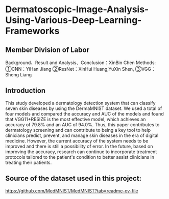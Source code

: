 # Dermatoscopic-Image-Analysis-Using-Various-Deep-Learning-Frameworks

## Member Division of Labor
Background、Result and Analysis、Conclusion：XinBin Chen
Methods:
①CNN：YiHan Jiang
②ResNet：XinHui Huang,YuXin Shen,
③VGG：Sheng Liang

## Introduction
This study developed a dermatology detection system that can classify seven skin diseases by using the DermaMNIST dataset. We used a total of four models and compared the accuracy and AUC of the models and found that VGG11+RESIZE is the most effective model, which achieves an accuracy of 79.8% and an AUC of 94.0%. Thus, this paper contributes to dermatology screening and can contribute to being a key tool to help clinicians predict, prevent, and manage skin diseases in the era of digital medicine. However, the current accuracy of the system needs to be improved and there is still a possibility of error. In the future, based on improving the accuracy, research can continue to incorporate treatment protocols tailored to the patient's condition to better assist clinicians in treating their patients.

## Source of the dataset used in this project:
https://github.com/MedMNIST/MedMNIST?tab=readme-ov-file
